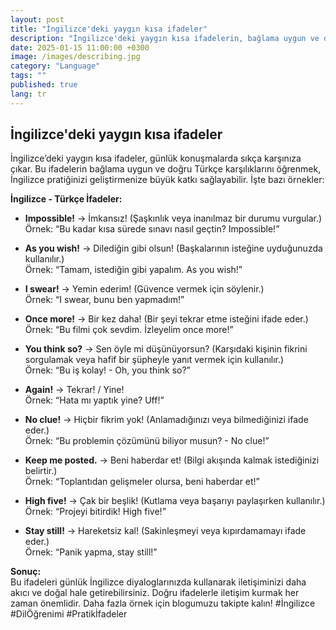 ```yaml
---
layout: post
title: "İngilizce'deki yaygın kısa ifadeler"
description: "İngilizce'deki yaygın kısa ifadelerin, bağlama uygun ve doğru Türkçe çevirilerini öğrenmek, İngilizce pratiği yaparken çok işinize yarayabilir."
date: 2025-01-15 11:00:00 +0300
image: /images/describing.jpg
category: "Language"
tags: ""
published: true
lang: tr
---
```



## **İngilizce'deki yaygın kısa ifadeler**
 

İngilizce’deki yaygın kısa ifadeler, günlük konuşmalarda sıkça karşınıza çıkar. Bu ifadelerin bağlama uygun ve doğru Türkçe karşılıklarını öğrenmek, İngilizce pratiğinizi geliştirmenize büyük katkı sağlayabilir. İşte bazı örnekler:  

**İngilizce - Türkçe İfadeler:**  
- **Impossible!** → İmkansız! (Şaşkınlık veya inanılmaz bir durumu vurgular.)  
  Örnek: “Bu kadar kısa sürede sınavı nasıl geçtin? Impossible!”  

- **As you wish!** → Dilediğin gibi olsun! (Başkalarının isteğine uyduğunuzda kullanılır.)  
  Örnek: “Tamam, istediğin gibi yapalım. As you wish!”  

- **I swear!** → Yemin ederim! (Güvence vermek için söylenir.)  
  Örnek: “I swear, bunu ben yapmadım!”  

- **Once more!** → Bir kez daha! (Bir şeyi tekrar etme isteğini ifade eder.)  
  Örnek: “Bu filmi çok sevdim. İzleyelim once more!”  

- **You think so?** → Sen öyle mi düşünüyorsun? (Karşıdaki kişinin fikrini sorgulamak veya hafif bir şüpheyle yanıt vermek için kullanılır.)  
  Örnek: “Bu iş kolay! - Oh, you think so?”  

- **Again!** → Tekrar! / Yine!  
  Örnek: “Hata mı yaptık yine? Uff!”  

- **No clue!** → Hiçbir fikrim yok! (Anlamadığınızı veya bilmediğinizi ifade eder.)  
  Örnek: “Bu problemin çözümünü biliyor musun? - No clue!”  

- **Keep me posted.** → Beni haberdar et! (Bilgi akışında kalmak istediğinizi belirtir.)  
  Örnek: “Toplantıdan gelişmeler olursa, beni haberdar et!”  

- **High five!** → Çak bir beşlik! (Kutlama veya başarıyı paylaşırken kullanılır.)  
  Örnek: “Projeyi bitirdik! High five!”  

- **Stay still!** → Hareketsiz kal! (Sakinleşmeyi veya kıpırdamamayı ifade eder.)  
  Örnek: “Panik yapma, stay still!”  

**Sonuç:**  
Bu ifadeleri günlük İngilizce diyaloglarınızda kullanarak iletişiminizi daha akıcı ve doğal hale getirebilirsiniz. Doğru ifadelerle iletişim kurmak her zaman önemlidir. Daha fazla örnek için blogumuzu takipte kalın! #İngilizce #DilÖğrenimi #Pratikİfadeler
